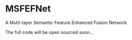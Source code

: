 # MSFEFNet
A Multi-layer Semantic Feature  Enhanced Fusion Network

The full code will be open sourced soon...
